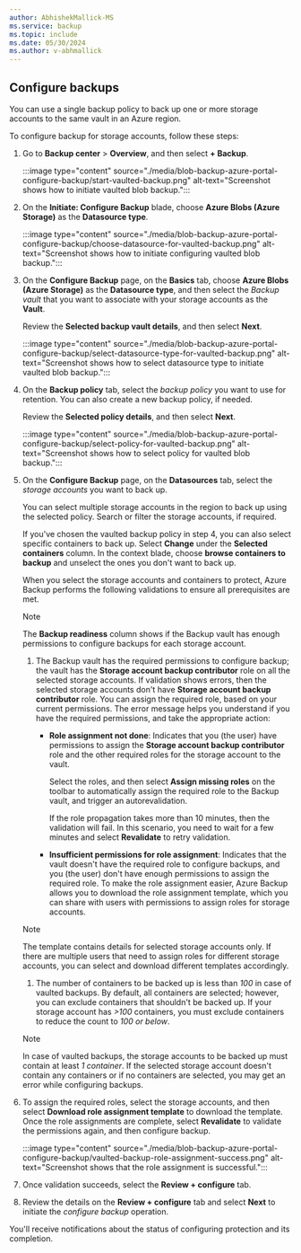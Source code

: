 ```yaml
---
author: AbhishekMallick-MS
ms.service: backup
ms.topic: include
ms.date: 05/30/2024
ms.author: v-abhmallick
---
```


## Configure backups

You can use a single backup policy to back up one or more storage accounts to the same vault in an Azure region.

To configure backup for storage accounts, follow these steps:

1. Go to **Backup center** > **Overview**, and then select **+ Backup**.

   :::image type="content" source="./media/blob-backup-azure-portal-configure-backup/start-vaulted-backup.png" alt-text="Screenshot shows how to initiate vaulted blob backup.":::

2. On the **Initiate: Configure Backup** blade, choose **Azure Blobs (Azure Storage)** as the **Datasource type**.

   :::image type="content" source="./media/blob-backup-azure-portal-configure-backup/choose-datasource-for-vaulted-backup.png" alt-text="Screenshot shows how to initiate configuring vaulted blob backup.":::

3. On the **Configure Backup** page, on the **Basics** tab, choose **Azure Blobs (Azure Storage)** as the **Datasource type**, and then select the *Backup vault* that you want to associate with your storage accounts as the **Vault**.

   Review the **Selected backup vault details**, and then select **Next**.

   :::image type="content" source="./media/blob-backup-azure-portal-configure-backup/select-datasource-type-for-vaulted-backup.png" alt-text="Screenshot shows how to select datasource type to initiate vaulted blob backup.":::
 
4. On the **Backup policy** tab, select the *backup policy* you want to use for retention. You can also create a new backup policy, if needed.

   Review the **Selected policy details**, and then select **Next**.

   :::image type="content" source="./media/blob-backup-azure-portal-configure-backup/select-policy-for-vaulted-backup.png" alt-text="Screenshot shows how to select policy for vaulted blob backup.":::

5. On the **Configure Backup** page, on the **Datasources** tab, select the *storage accounts* you want to back up.

   You can select multiple storage accounts in the region to back up using the selected policy. Search or filter the storage accounts, if required.
  
   If you've chosen the vaulted backup policy in step 4, you can also select specific containers to back up. Select **Change** under the **Selected containers** column. In the context blade, choose **browse containers to backup** and unselect the ones you don't want to back up.

   When you select the storage accounts and containers to protect, Azure Backup performs the following validations to ensure all prerequisites are met.
   >[!Note]
   >The **Backup readiness** column shows if the Backup vault has enough permissions to configure backups for each storage account.

   1. The Backup vault has the required permissions to configure backup; the vault has the **Storage account backup contributor** role on all the selected storage accounts. If validation shows errors, then the selected storage accounts don't have **Storage account backup contributor** role. You can assign the required role, based on your current permissions. The error message helps you understand if you have the required permissions, and take the appropriate action:

      - **Role assignment not done**: Indicates that you (the user) have permissions to assign the **Storage account backup contributor** role and the other required roles for the storage account to the vault.

        Select the roles, and then select **Assign missing roles** on the toolbar to automatically assign the required role to the Backup vault, and trigger an autorevalidation.

        If the role propagation takes more than 10 minutes, then the validation will fail. In this scenario, you need to wait for a few minutes and select **Revalidate** to retry validation.

      - **Insufficient permissions for role assignment**: Indicates that the vault doesn't have the required role to configure backups, and you (the user) don't have enough permissions to assign the required role. To make the role assignment easier, Azure Backup allows you to download the role assignment template, which you can share with users with permissions to assign roles for storage accounts. 

     >[!Note]
     >The template contains details for selected storage accounts only. If there are multiple users that need to assign roles for different storage accounts, you can select and download different templates accordingly.

   1. The number of containers to be backed up is less than *100* in case of vaulted backups. By default, all containers are selected; however, you can exclude containers that shouldn't be backed up. If your storage account has *>100* containers, you must exclude containers to reduce the count to *100 or below*.

     >[!Note]
      >In case of vaulted backups, the storage accounts to be backed up must contain at least *1 container*. If the selected storage account doesn't contain any containers or if no containers are selected, you may get an error while configuring backups.



6. To assign the required roles, select the storage accounts, and then select **Download role assignment template** to download the template. Once the role assignments are complete, select **Revalidate** to validate the permissions again, and then configure backup.

   :::image type="content" source="./media/blob-backup-azure-portal-configure-backup/vaulted-backup-role-assignment-success.png" alt-text="Screenshot shows that the role assignment is successful.":::

   
7. Once validation succeeds, select the **Review + configure** tab.

8. Review the details on the **Review + configure** tab and select **Next** to initiate the *configure backup* operation.

You'll receive notifications about the status of configuring protection and its completion.